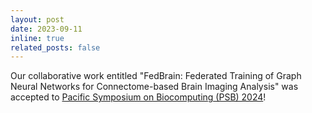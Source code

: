 ```yaml
---
layout: post
date: 2023-09-11
inline: true
related_posts: false
---
```


Our collaborative work entitled "FedBrain: Federated Training of Graph Neural Networks for Connectome-based Brain Imaging Analysis" was accepted to [Pacific Symposium on Biocomputing (PSB) 2024](http://psb.stanford.edu)! 
